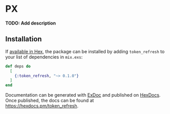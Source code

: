 # PX

**TODO: Add description**

## Installation

If [available in Hex](https://hex.pm/docs/publish), the package can be installed
by adding `token_refresh` to your list of dependencies in `mix.exs`:

```elixir
def deps do
  [
    {:token_refresh, "~> 0.1.0"}
  ]
end
```

Documentation can be generated with [ExDoc](https://github.com/elixir-lang/ex_doc)
and published on [HexDocs](https://hexdocs.pm). Once published, the docs can
be found at <https://hexdocs.pm/token_refresh>.

